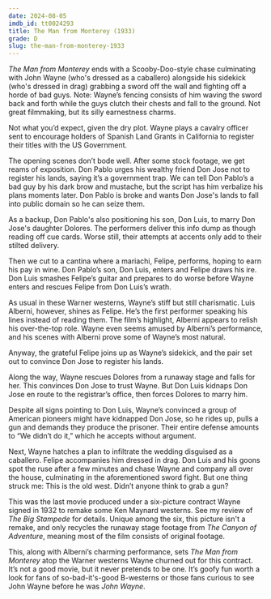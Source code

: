 ```yaml
---
date: 2024-08-05
imdb_id: tt0024293
title: The Man from Monterey (1933)
grade: D
slug: the-man-from-monterey-1933
---
```


_The Man from Monterey_ ends with a Scooby-Doo-style chase culminating with John Wayne (who's dressed as a caballero) alongside his sidekick (who's dressed in drag) grabbing a sword off the wall and fighting off a horde of bad guys. Note: Wayne’s fencing consists of him waving the sword back and forth while the guys clutch their chests and fall to the ground. Not great filmmaking, but its silly earnestness charms.

<!-- end -->

Not what you’d expect, given the dry plot. Wayne plays a cavalry officer sent to encourage holders of Spanish Land Grants in California to register their titles with the US Government.

The opening scenes don’t bode well. After some stock footage, we get reams of exposition. Don Pablo urges his wealthy friend Don Jose not to register his lands, saying it’s a government trap. We can tell Don Pablo’s a bad guy by his dark brow and mustache, but the script has him verbalize his plans moments later. Don Pablo is broke and wants Don Jose's lands to fall into public domain so he can seize them.

As a backup, Don Pablo's also positioning his son, Don Luis, to marry Don Jose's daughter Dolores. The performers deliver this info dump as though reading off cue cards. Worse still, their attempts at accents only add to their stilted delivery.

Then we cut to a cantina where a mariachi, Felipe, performs, hoping to earn his pay in wine. Don Pablo’s son, Don Luis, enters and Felipe draws his ire. Don Luis smashes Felipe’s guitar and prepares to do worse before Wayne enters and rescues Felipe from Don Luis’s wrath.

As usual in these Warner westerns, Wayne’s stiff but still charismatic. Luis Alberni, however, shines as Felipe. He’s the first performer speaking his lines instead of reading them. The film’s highlight, Alberni appears to relish his over-the-top role. Wayne even seems amused by Alberni’s performance, and his scenes with Alberni prove some of Wayne’s most natural.

Anyway, the grateful Felipe joins up as Wayne’s sidekick, and the pair set out to convince Don Jose to register his lands.

Along the way, Wayne rescues Dolores from a runaway stage and falls for her. This convinces Don Jose to trust Wayne. But Don Luis kidnaps Don Jose en route to the registrar’s office, then forces Dolores to marry him.

Despite all signs pointing to Don Luis, Wayne’s convinced a group of American pioneers might have kidnapped Don Jose, so he rides up, pulls a gun and demands they produce the prisoner. Their entire defense amounts to “We didn’t do it,” which he accepts without argument.

Next, Wayne hatches a plan to infiltrate the wedding disguised as a caballero. Felipe accompanies him dressed in drag. Don Luis and his goons spot the ruse after a few minutes and chase Wayne and company all over the house, culminating in the aforementioned sword fight. But one thing struck me: This is the old west. Didn’t anyone think to grab a gun?

This was the last movie produced under a six-picture contract Wayne signed in 1932 to remake some Ken Maynard westerns. See my review of <span data-imdb-id="tt0022681">_The Big Stampede_</span> for details. Unique among the six, this picture isn't a remake, and only recycles the runaway stage footage from <span data-imdb-id="tt0018746">_The Canyon of Adventure_</span>, meaning most of the film consists of original footage.

This, along with Alberni’s charming performance, sets _The Man from Monterey_ atop the Warner westerns Wayne churned out for this contract. It’s not a good movie, but it never pretends to be one. It’s goofy fun worth a look for fans of so-bad-it's-good B-westerns or those fans curious to see John Wayne before he was _John Wayne_.

